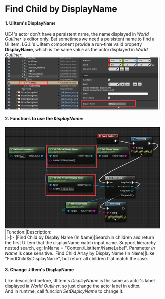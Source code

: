 # Find Child by DisplayName
#### 1. UIItem's DisplayName
UE4's actor don't have a persistent name, the name displayed in *World Outliner* is editor only. But sometimes we need a persistent name to find a UI item. LGUI's UIItem component provide a run-time valid property **DisplayName**, which is the same value as the actor displayed in *World Outliner*:  
![](./1.png)

#### 2. Functions to use the *DisplayName*:
![](./2.png)
|Function:|Description:  
|:-|:-
|Find Child by Display Name (In Name)|Search in children and return the first UIItem that the displayName match input name. Support hierarchy nested search, eg: InName = "Content/ListItem/NameLabel". Parameter *In Name* is case sensitive.
|Find Child Array by Display Name (In Name)|Like "FindChildByDisplayName", but return all children that match the case.

#### 3. Change UIItem's DisplayName
Like descripted before, UIItem's *DisplayName* is the same as actor's label displayed in *World Outliner*, so just change the actor label in editor.  
And in runtime, call function *SetDisplayName* to change it.
